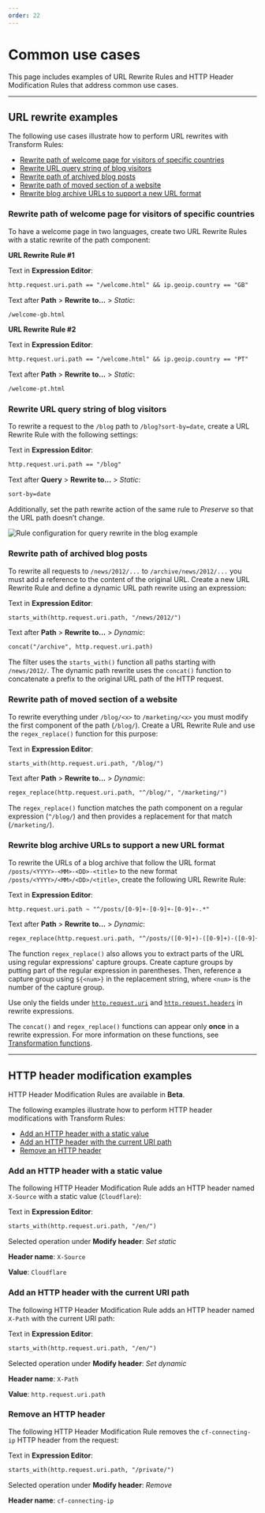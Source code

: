 ```yaml
---
order: 22
---
```


# Common use cases

This page includes examples of URL Rewrite Rules and HTTP Header Modification Rules that address common use cases.

---

## URL rewrite examples

The following use cases illustrate how to perform URL rewrites with Transform Rules:

* [Rewrite path of welcome page for visitors of specific countries](#rewrite-path-of-welcome-page-for-visitors-of-specific-countries)
* [Rewrite URL query string of blog visitors](#rewrite-url-query-string-of-blog-visitors)
* [Rewrite path of archived blog posts](#rewrite-path-of-archived-blog-posts)
* [Rewrite path of moved section of a website](#rewrite-path-of-moved-section-of-a-website)
* [Rewrite blog archive URLs to support a new URL format](#rewrite-blog-archive-urls-to-support-a-new-url-format)

### Rewrite path of welcome page for visitors of specific countries

To have a welcome page in two languages, create two URL Rewrite Rules with a static rewrite of the path component:

**URL Rewrite Rule #1**

<Example>

Text in **Expression Editor**:

```txt
http.request.uri.path == "/welcome.html" && ip.geoip.country == "GB"
```

Text after **Path** > **Rewrite to...** > _Static_:

```txt
/welcome-gb.html
```
</Example>

**URL Rewrite Rule #2**

<Example>

Text in **Expression Editor**:

```txt
http.request.uri.path == "/welcome.html" && ip.geoip.country == "PT"
```

Text after **Path** > **Rewrite to...** > _Static_:

```txt
/welcome-pt.html
```

</Example>

### Rewrite URL query string of blog visitors

To rewrite a request to the `/blog` path to `/blog?sort-by=date`, create a URL Rewrite Rule with the following settings:

<Example>

Text in **Expression Editor**:

```txt
http.request.uri.path == "/blog"
```

Text after **Query** > **Rewrite to...** > _Static_: 

```txt
sort-by=date
```

</Example>

Additionally, set the path rewrite action of the same rule to _Preserve_ so that the URL path doesn’t change.

![Rule configuration for query rewrite in the blog example](../static/transform/use-case-blog.png)

### Rewrite path of archived blog posts

To rewrite all requests to `/news/2012/...` to `/archive/news/2012/...` you must add a reference to the content of the original URL. Create a new URL Rewrite Rule and define a dynamic URL path rewrite using an expression:

<Example>

Text in **Expression Editor**:

```txt
starts_with(http.request.uri.path, "/news/2012/")
```

Text after **Path** > **Rewrite to...** > _Dynamic_:

```txt
concat("/archive", http.request.uri.path)
```

</Example>

The filter uses the `starts_with()` function all paths starting with `/news/2012/`. The dynamic path rewrite uses the `concat()` function to concatenate a prefix to the original URL path of the HTTP request.

### Rewrite path of moved section of a website

To rewrite everything under `/blog/<x>` to `/marketing/<x>` you must modify the first component of the path (`/blog/`). Create a URL Rewrite Rule and use the `regex_replace()` function for this purpose:

<Example>

Text in **Expression Editor**:

```txt
starts_with(http.request.uri.path, "/blog/")
```

Text after **Path** > **Rewrite to...** > _Dynamic_:

```txt
regex_replace(http.request.uri.path, "^/blog/", "/marketing/")
```

</Example>

The `regex_replace()` function matches the path component on a regular expression (`^/blog/`) and then provides a replacement for that match (`/marketing/`).

### Rewrite blog archive URLs to support a new URL format

To rewrite the URLs of a blog archive that follow the URL format `/posts/<YYYY>-<MM>-<DD>-<title>` to the new format `/posts/<YYYY>/<MM>/<DD>/<title>`, create the following URL Rewrite Rule:

<Example>

Text in **Expression Editor**:

```txt
http.request.uri.path ~ "^/posts/[0-9]+-[0-9]+-[0-9]+-.*"
```

Text after **Path** > **Rewrite to...** > _Dynamic_:

```txt
regex_replace(http.request.uri.path, "^/posts/([0-9]+)-([0-9]+)-([0-9]+)-(.*)$", "/posts/${1}/${2}/${3}/${4}")
```

</Example>

The function `regex_replace()` also allows you to extract parts of the URL using regular expressions' capture groups. Create capture groups by putting part of the regular expression in parentheses. Then, reference a capture group using `${<num>}` in the replacement string, where `<num>` is the number of the capture group.

<Aside type="warning" header="Notes">

Use only the fields under [`http.request.uri`](https://developers.cloudflare.com/firewall/cf-firewall-language/fields#uri-argument-and-value-fields) and [`http.request.headers`](https://developers.cloudflare.com/firewall/cf-firewall-language/fields#http-header-fields) in rewrite expressions.

The `concat()` and `regex_replace()` functions can appear only **once** in a rewrite expression. For more information on these functions, see [Transformation functions](https://developers.cloudflare.com/firewall/cf-firewall-language/functions#transformation-functions).

</Aside>

---

## HTTP header modification examples

<Aside type="note">

HTTP Header Modification Rules are available in **Beta**.

</Aside>

The following examples illustrate how to perform HTTP header modifications with Transform Rules:

* [Add an HTTP header with a static value](#add-an-http-header-with-a-static-value)
* [Add an HTTP header with the current URI path](#add-an-http-header-with-the-current-uri-path)
* [Remove an HTTP header](#remove-an-http-header)

### Add an HTTP header with a static value

The following HTTP Header Modification Rule adds an HTTP header named `X-Source` with a static value (`Cloudflare`):

<Example>

Text in **Expression Editor**:

```txt
starts_with(http.request.uri.path, "/en/")
```

Selected operation under **Modify header**: _Set static_

**Header name**: `X-Source`

**Value**: `Cloudflare`

</Example>

### Add an HTTP header with the current URI path
 
The following HTTP Header Modification Rule adds an HTTP header named `X-Path` with the current URI path:

<Example>

Text in **Expression Editor**:

```txt
starts_with(http.request.uri.path, "/en/")
```

Selected operation under **Modify header**: _Set dynamic_
 
**Header name**: `X-Path`

**Value**: `http.request.uri.path`

</Example>

### Remove an HTTP header
 
The following HTTP Header Modification Rule removes the `cf-connecting-ip` HTTP header from the request:

<Example>

Text in **Expression Editor**:

```txt
starts_with(http.request.uri.path, "/private/")
```

Selected operation under **Modify header**: _Remove_
 
**Header name**: `cf-connecting-ip`

</Example>
